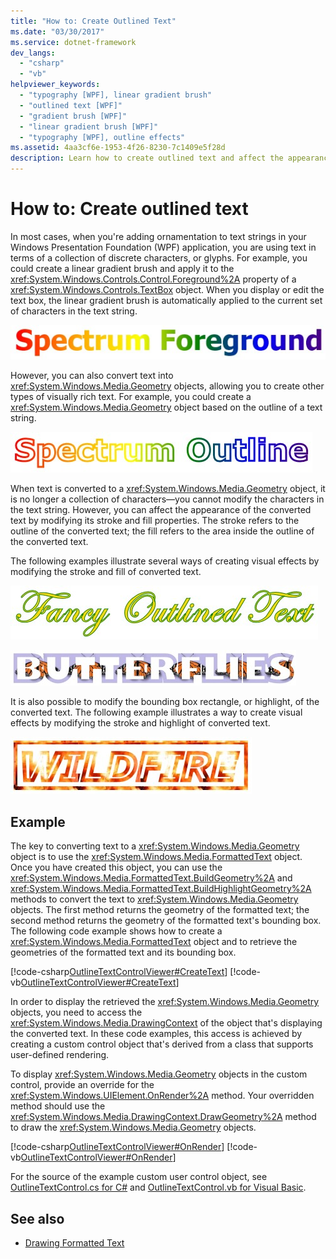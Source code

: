 ```yaml
---
title: "How to: Create Outlined Text"
ms.date: "03/30/2017"
ms.service: dotnet-framework
dev_langs:
  - "csharp"
  - "vb"
helpviewer_keywords:
  - "typography [WPF], linear gradient brush"
  - "outlined text [WPF]"
  - "gradient brush [WPF]"
  - "linear gradient brush [WPF]"
  - "typography [WPF], outline effects"
ms.assetid: 4aa3cf6e-1953-4f26-8230-7c1409e5f28d
description: Learn how to create outlined text and affect the appearance of the converted text by modifying its stroke and fill properties.
---
```

# How to: Create outlined text

In most cases, when you're adding ornamentation to text strings in your Windows Presentation Foundation (WPF) application, you are using text in terms of a collection of discrete characters, or glyphs. For example, you could create a linear gradient brush and apply it to the <xref:System.Windows.Controls.Control.Foreground%2A> property of a <xref:System.Windows.Controls.TextBox> object. When you display or edit the text box, the linear gradient brush is automatically applied to the current set of characters in the text string.

![Text displayed with a linear gradient brush](./media/how-to-create-outlined-text/text-linear-gradient.jpg)

However, you can also convert text into <xref:System.Windows.Media.Geometry> objects, allowing you to create other types of visually rich text. For example, you could create a <xref:System.Windows.Media.Geometry> object based on the outline of a text string.

![Text outline using a linear gradient brush](./media/how-to-create-outlined-text/text-outline-linear-gradient.jpg)

When text is converted to a <xref:System.Windows.Media.Geometry> object, it is no longer a collection of characters—you cannot modify the characters in the text string. However, you can affect the appearance of the converted text by modifying its stroke and fill properties. The stroke refers to the outline of the converted text; the fill refers to the area inside the outline of the converted text.

The following examples illustrate several ways of creating visual effects by modifying the stroke and fill of converted text.

![Text with different colors for fill and stroke](./media/how-to-create-outlined-text/fill-stroke-text-effect.jpg)

![Text with image brush applied to stroke](./media/how-to-create-outlined-text/image-brush-application.jpg)

It is also possible to modify the bounding box rectangle, or highlight, of the converted text. The following example illustrates a way to create visual effects by modifying the stroke and highlight of converted text.

![Text with image brush applied to stroke and highlight](./media/how-to-create-outlined-text/image-brush-text-application.jpg)

## Example

The key to converting text to a <xref:System.Windows.Media.Geometry> object is to use the <xref:System.Windows.Media.FormattedText> object. Once you have created this object, you can use the <xref:System.Windows.Media.FormattedText.BuildGeometry%2A> and <xref:System.Windows.Media.FormattedText.BuildHighlightGeometry%2A> methods to convert the text to <xref:System.Windows.Media.Geometry> objects. The first method returns the geometry of the formatted text; the second method returns the geometry of the formatted text's bounding box. The following code example shows how to create a <xref:System.Windows.Media.FormattedText> object and to retrieve the geometries of the formatted text and its bounding box.

[!code-csharp[OutlineTextControlViewer#CreateText](~/samples/snippets/csharp/VS_Snippets_Wpf/OutlineTextControlViewer/CSharp/OutlineTextControl.cs#createtext)]
[!code-vb[OutlineTextControlViewer#CreateText](~/samples/snippets/visualbasic/VS_Snippets_Wpf/OutlineTextControlViewer/visualbasic/outlinetextcontrol.vb#createtext)]

In order to display the retrieved the <xref:System.Windows.Media.Geometry> objects, you need to access the <xref:System.Windows.Media.DrawingContext> of the object that's displaying the converted text. In these code examples, this access is achieved by creating a custom control object that's derived from a class that supports user-defined rendering.

To display <xref:System.Windows.Media.Geometry> objects in the custom control, provide an override for the <xref:System.Windows.UIElement.OnRender%2A> method. Your overridden method should use the <xref:System.Windows.Media.DrawingContext.DrawGeometry%2A> method to draw the <xref:System.Windows.Media.Geometry> objects.

[!code-csharp[OutlineTextControlViewer#OnRender](~/samples/snippets/csharp/VS_Snippets_Wpf/OutlineTextControlViewer/CSharp/OutlineTextControl.cs#onrender)]
[!code-vb[OutlineTextControlViewer#OnRender](~/samples/snippets/visualbasic/VS_Snippets_Wpf/OutlineTextControlViewer/visualbasic/outlinetextcontrol.vb#onrender)]

  For the source of the example custom user control object, see [OutlineTextControl.cs for C#](https://github.com/dotnet/docs-desktop/tree/main/dotnet-desktop-guide/samples/snippets/csharp/VS_Snippets_Wpf/OutlineTextControlViewer/CSharp/OutlineTextControl.cs) and [OutlineTextControl.vb for Visual Basic](https://github.com/dotnet/docs-desktop/tree/main/dotnet-desktop-guide/samples/snippets/visualbasic/VS_Snippets_Wpf/OutlineTextControlViewer/visualbasic/outlinetextcontrol.vb).

## See also

- [Drawing Formatted Text](drawing-formatted-text.md)
